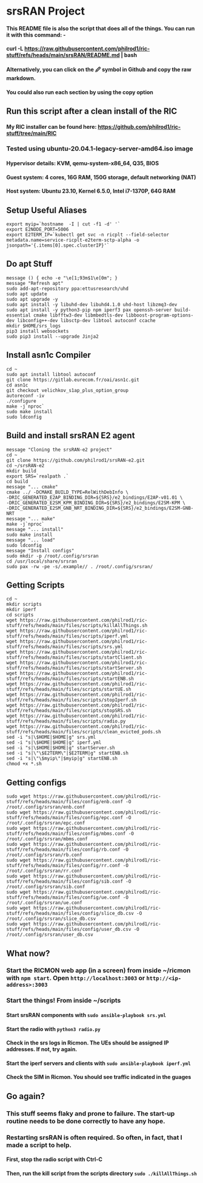# srsRAN Project
#### This README file is also the script that does all of the things.  You can run it with this command: -
#### curl -L https://raw.githubusercontent.com/philrod1/ric-stuff/refs/heads/main/srsRAN/README.md | bash
#### Alternatively, you can click on the 🖉 symbol in Github and copy the raw markdown.
#### You could also run each section by using the copy option

## Run this script after a clean install of the RIC
#### My RIC installer can be found here: https://github.com/philrod1/ric-stuff/tree/main/RIC
### Tested using ubuntu-20.04.1-legacy-server-amd64.iso image
#### Hypervisor details: KVM, qemu-system-x86_64, Q35, BIOS
#### Guest system: 4 cores, 16G RAM, 150G storage, default networking (NAT)
#### Host system: Ubuntu 23.10, Kernel 6.5.0, Intel i7-1370P, 64G RAM


## Setup Useful Aliases

    export myip=`hostname  -I | cut -f1 -d' '`
    export E2NODE_PORT=5006
    export E2TERM_IP=`kubectl get svc -n ricplt --field-selector metadata.name=service-ricplt-e2term-sctp-alpha -o jsonpath='{.items[0].spec.clusterIP}'`


## Do apt Stuff

    message () { echo -e "\e[1;93m$1\e[0m"; }
    message "Refresh apt"
    sudo add-apt-repository ppa:ettusresearch/uhd
    sudo apt update
    sudo apt upgrade -y     
    sudo apt install -y libuhd-dev libuhd4.1.0 uhd-host libzmq3-dev
    sudo apt install -y python3-pip npm iperf3 pax openssh-server build-essential cmake libfftw3-dev libmbedtls-dev libboost-program-options-dev libconfig++-dev libsctp-dev libtool autoconf ccache
    mkdir $HOME/srs_logs
    pip3 install websockets
    sudo pip3 install --upgrade Jinja2


## Install asn1c Compiler

    cd ~
    sudo apt install libtool autoconf
    git clone https://gitlab.eurecom.fr/oai/asn1c.git
    cd asn1c
    git checkout velichkov_s1ap_plus_option_group
    autoreconf -iv
    ./configure
    make -j`nproc`
    sudo make install
    sudo ldconfig


## Build and install srsRAN E2 agent

    message "Cloning the srsRAN-e2 project"
    cd ~
    git clone https://github.com/philrod1/srsRAN-e2.git
    cd ~/srsRAN-e2
    mkdir build
    export SRS=`realpath .`
    cd build
    message "... cmake"
    cmake ../ -DCMAKE_BUILD_TYPE=RelWithDebInfo \
    -DRIC_GENERATED_E2AP_BINDING_DIR=${SRS}/e2_bindings/E2AP-v01.01 \
    -DRIC_GENERATED_E2SM_KPM_BINDING_DIR=${SRS}/e2_bindings/E2SM-KPM \
    -DRIC_GENERATED_E2SM_GNB_NRT_BINDING_DIR=${SRS}/e2_bindings/E2SM-GNB-NRT
    message "... make"
    make -j`nproc`
    message "... install"
    sudo make install
    message "... load"
    sudo ldconfig
    message "Install configs"
    sudo mkdir -p /root/.config/srsran
    cd /usr/local/share/srsran
    sudo pax -rw -pe -s/.example// . /root/.config/srsran/


## Getting Scripts

    cd ~
    mkdir scripts
    mkdir iperf
    cd scripts
    wget https://raw.githubusercontent.com/philrod1/ric-stuff/refs/heads/main/files/scripts/killAllThings.sh
    wget https://raw.githubusercontent.com/philrod1/ric-stuff/refs/heads/main/files/scripts/iperf.yml
    wget https://raw.githubusercontent.com/philrod1/ric-stuff/refs/heads/main/files/scripts/srs.yml
    wget https://raw.githubusercontent.com/philrod1/ric-stuff/refs/heads/main/files/scripts/startClient.sh
    wget https://raw.githubusercontent.com/philrod1/ric-stuff/refs/heads/main/files/scripts/startServer.sh
    wget https://raw.githubusercontent.com/philrod1/ric-stuff/refs/heads/main/files/scripts/startENB.sh
    wget https://raw.githubusercontent.com/philrod1/ric-stuff/refs/heads/main/files/scripts/startUE.sh
    wget https://raw.githubusercontent.com/philrod1/ric-stuff/refs/heads/main/files/scripts/stopIperf.sh
    wget https://raw.githubusercontent.com/philrod1/ric-stuff/refs/heads/main/files/scripts/stopSRS.sh
    wget https://raw.githubusercontent.com/philrod1/ric-stuff/refs/heads/main/files/scripts/radio.py
    wget https://raw.githubusercontent.com/philrod1/ric-stuff/refs/heads/main/files/scripts/clean_evicted_pods.sh
    sed -i "s|\$HOME|$HOME|g" srs.yml
    sed -i "s|\$HOME|$HOME|g" iperf.yml
    sed -i "s|\$HOME|$HOME|g" startServer.sh
    sed -i "s|\"\$E2TERM\"|$E2TERM|g" startENB.sh
    sed -i "s|\"\$myip\"|$myip|g" startENB.sh
    chmod +x *.sh   


## Getting configs

    sudo wget https://raw.githubusercontent.com/philrod1/ric-stuff/refs/heads/main/files/config/enb.conf -O /root/.config/srsran/enb.conf
    sudo wget https://raw.githubusercontent.com/philrod1/ric-stuff/refs/heads/main/files/config/epc.conf -O /root/.config/srsran/epc.conf
    sudo wget https://raw.githubusercontent.com/philrod1/ric-stuff/refs/heads/main/files/config/mbms.conf -O /root/.config/srsran/mbms.conf
    sudo wget https://raw.githubusercontent.com/philrod1/ric-stuff/refs/heads/main/files/config/rb.conf -O /root/.config/srsran/rb.conf
    sudo wget https://raw.githubusercontent.com/philrod1/ric-stuff/refs/heads/main/files/config/rr.conf -O /root/.config/srsran/rr.conf
    sudo wget https://raw.githubusercontent.com/philrod1/ric-stuff/refs/heads/main/files/config/sib.conf -O /root/.config/srsran/sib.conf
    sudo wget https://raw.githubusercontent.com/philrod1/ric-stuff/refs/heads/main/files/config/ue.conf -O /root/.config/srsran/ue.conf
    sudo wget https://raw.githubusercontent.com/philrod1/ric-stuff/refs/heads/main/files/config/slice_db.csv -O /root/.config/srsran/slice_db.csv
    sudo wget https://raw.githubusercontent.com/philrod1/ric-stuff/refs/heads/main/files/config/user_db.csv -O /root/.config/srsran/user_db.csv    


## What now?
### Start the RICMON web app (in a screen) from inside ~/ricmon with `npm start`.  Open `http://localhost:3003` or `http://<ip-address>:3003`
### Start the things!  From inside ~/scripts
#### Start srsRAN components with ``sudo ansible-playbook srs.yml``
#### Start the radio with ``python3 radio.py``
#### Check in the srs logs in Ricmon.  The UEs should be assigned IP addresses.  If not, try again.
#### Start the iperf servers and clients with ``sudo ansible-playbook iperf.yml``
#### Check the SIM in Ricmon.  You should see traffic indicated in the guages

## Go again?
### This stuff seems flaky and prone to failure.  The start-up routine needs to be done correctly to have any hope.
### Restarting srsRAN is often required.  So often, in fact, that I made a script to help.
#### First, stop the radio script with Ctrl-C
#### Then, run the kill script from the scripts directory ``sudo ./killAllThings.sh``